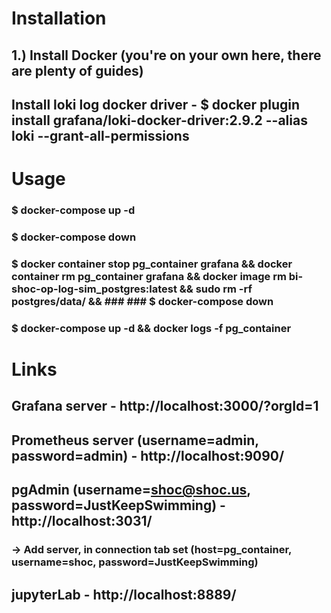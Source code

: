 # Installation
## 1.) Install Docker (you're on your own here, there are plenty of guides)
## Install loki log docker driver - $ docker plugin install grafana/loki-docker-driver:2.9.2 --alias loki --grant-all-permissions

# Usage
### $ docker-compose up -d
### $ docker-compose down
### $ docker container stop pg_container grafana && docker container rm pg_container grafana && docker image rm bi-shoc-op-log-sim_postgres:latest && sudo rm -rf postgres/data/ && ### ### $ docker-compose down
### $ docker-compose up -d && docker logs -f pg_container

# Links
## Grafana server - http://localhost:3000/?orgId=1
## Prometheus server (username=admin, password=admin) - http://localhost:9090/
## pgAdmin (username=shoc@shoc.us, password=JustKeepSwimming) - http://localhost:3031/
### -> Add server, in connection tab set (host=pg_container, username=shoc, password=JustKeepSwimming)
## jupyterLab - http://localhost:8889/
